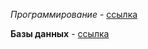 *Программирование* - [ссылка](https://github.com/your-programming-repo)

**Базы данных** - [ссылка](https://github.com/your-database-repo)
